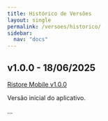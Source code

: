 ```yaml
---
title: Histórico de Versões
layout: single
permalink: /versoes/historico/
sidebar:
  nav: "docs"
---
```


## v1.0.0 - 18/06/2025

[Ristore Mobile v1.0.0](/assets/versoes/v1.0/ristoremobile-v1.0.0.apk)

Versão inicial do aplicativo.

...
